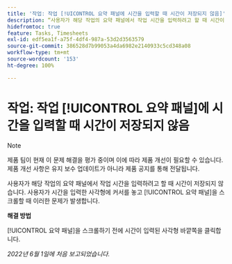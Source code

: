 ```yaml
---
title: '작업: 작업 [!UICONTROL 요약 패널에 시간을 입력할 때 시간이 저장되지 않음]'
description: “사용자가 해당 작업의 요약 패널에서 작업 시간을 입력하려고 할 때 시간이 저장되지 않습니다. 사용자가 시간을 입력한 사각형에 커서를 놓고 [!UICONTROL 요약 패널]을 스크롤할 때 이러한 문제가 발생합니다.”
hidefromtoc: true
feature: Tasks, Timesheets
exl-id: edf5ea1f-a75f-4df4-987a-53d2d3563579
source-git-commit: 386528d7b99053a4da6982e2140933c5cd348a08
workflow-type: tm+mt
source-wordcount: '153'
ht-degree: 100%

---
```


# 작업: 작업 [!UICONTROL 요약 패널]에 시간을 입력할 때 시간이 저장되지 않음

<!--Converted to story-->

>[!NOTE]
>
>제품 팀이 현재 이 문제 해결을 평가 중이며 이에 따라 제품 개선이 필요할 수 있습니다. 제품 개선 사항은 유지 보수 업데이트가 아니라 제품 공지를 통해 전달됩니다.

사용자가 해당 작업의 요약 패널에서 작업 시간을 입력하려고 할 때 시간이 저장되지 않습니다. 사용자가 시간을 입력한 사각형에 커서를 놓고 [!UICONTROL 요약 패널]을 스크롤할 때 이러한 문제가 발생합니다.

**해결 방법**

[!UICONTROL 요약 패널]을 스크롤하기 전에 시간이 입력된 사각형 바깥쪽을 클릭합니다.

_2022년 6월 1일에 처음 보고되었습니다._
